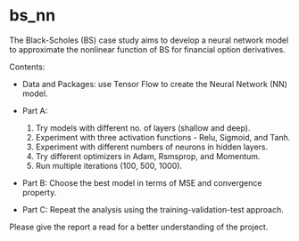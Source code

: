 # bs_nn
The Black-Scholes (BS) case study aims to develop a neural network model to approximate the nonlinear function of BS for financial option derivatives.

Contents:
- Data and Packages: use Tensor Flow to create the Neural Network (NN) model.
- Part A:
  1. Try models with different no. of layers (shallow and deep).
  2. Experiment with three activation functions - Relu, Sigmoid, and Tanh.
  3. Experiment with different numbers of neurons in hidden layers.
  4. Try different optimizers in Adam, Rsmsprop, and Momentum.
  5. Run multiple iterations (100, 500, 1000).

- Part B: Choose the best model in terms of MSE and convergence property.
- Part C: Repeat the analysis using the training-validation-test approach.

Please give the report a read for a better understanding of the project. 

